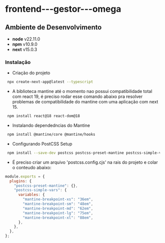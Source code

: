 # frontend---gestor---omega

## Ambiente de Desenvolvimento

- **node** v22.11.0
- **npm** v10.9.0
- **next** v15.0.3

### Instalação

- Criação do projeto

```bash
 npx create-next-app@latest --typescript
```

- A biblioteca mantine até o momento nao possui compatibilidade total com react 19, é preciso rodar esse comando abaixo pra resolver problemas de compatibilidade do mantine com uma aplicação com next 15.

```bash
 npm install react@18 react-dom@18
```

- Instalando dependedncias do Mantine

```bash
 npm install @mantine/core @mantine/hooks
```

- Configurando PostCSS Setup

```bash
 npm install --save-dev postcss postcss-preset-mantine postcss-simple-vars
```

- É preciso criar um arquivo 'postcss.config.cjs' na rais do projeto e colar o conteudo abaixo:

```cjs
module.exports = {
  plugins: {
    "postcss-preset-mantine": {},
    "postcss-simple-vars": {
      variables: {
        "mantine-breakpoint-xs": "36em",
        "mantine-breakpoint-sm": "48em",
        "mantine-breakpoint-md": "62em",
        "mantine-breakpoint-lg": "75em",
        "mantine-breakpoint-xl": "88em",
      },
    },
  },
};
```
